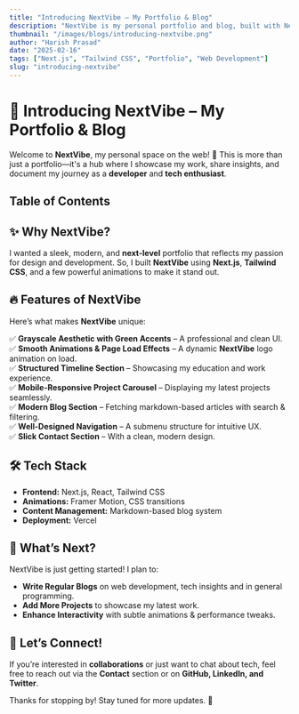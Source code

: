 ```yaml
---
title: "Introducing NextVibe – My Portfolio & Blog"
description: "NextVibe is my personal portfolio and blog, built with Next.js and Tailwind CSS. Explore my work, projects, and insights on web development."
thumbnail: "/images/blogs/introducing-nextvibe.png"
author: "Harish Prasad"
date: "2025-02-16"
tags: ["Next.js", "Tailwind CSS", "Portfolio", "Web Development"]
slug: "introducing-nextvibe"
---
```


# 🚀 Introducing **NextVibe** – My Portfolio & Blog  

Welcome to **NextVibe**, my personal space on the web! 🎉 This is more than just a portfolio—it's a hub where I showcase my work, share insights, and document my journey as a **developer** and **tech enthusiast**.  

## Table of Contents

## ✨ Why NextVibe?  
I wanted a sleek, modern, and **next-level** portfolio that reflects my passion for design and development. So, I built **NextVibe** using **Next.js**, **Tailwind CSS**, and a few powerful animations to make it stand out.  

## 🔥 Features of NextVibe  
Here’s what makes **NextVibe** unique:  

✅ **Grayscale Aesthetic with Green Accents** – A professional and clean UI.  
✅ **Smooth Animations & Page Load Effects** – A dynamic **NextVibe** logo animation on load.  
✅ **Structured Timeline Section** – Showcasing my education and work experience.  
✅ **Mobile-Responsive Project Carousel** – Displaying my latest projects seamlessly.  
✅ **Modern Blog Section** – Fetching markdown-based articles with search & filtering.  
✅ **Well-Designed Navigation** – A submenu structure for intuitive UX.  
✅ **Slick Contact Section** – With a clean, modern design.  

## 🛠️ Tech Stack  
- **Frontend:** Next.js, React, Tailwind CSS  
- **Animations:** Framer Motion, CSS transitions  
- **Content Management:** Markdown-based blog system  
- **Deployment:** Vercel  

## 🚀 What’s Next?  
NextVibe is just getting started! I plan to:  
- **Write Regular Blogs** on web development, tech insights and in general programming.  
- **Add More Projects** to showcase my latest work.  
- **Enhance Interactivity** with subtle animations & performance tweaks.  

## 💬 Let’s Connect!  
If you’re interested in **collaborations** or just want to chat about tech, feel free to reach out via the **Contact** section or on **GitHub, LinkedIn, and Twitter**.  

Thanks for stopping by! Stay tuned for more updates. 🚀  